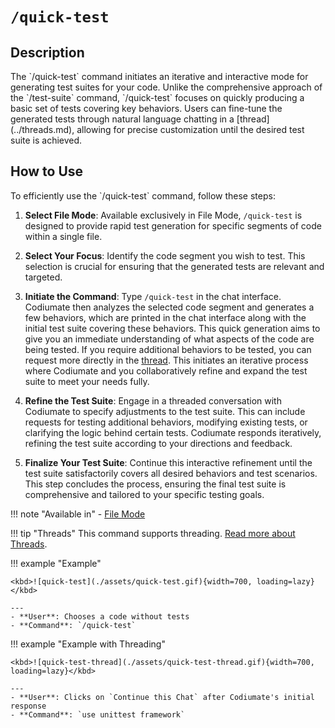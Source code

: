 # `/quick-test`

<h2>Description</h2>
The `/quick-test` command initiates an iterative and interactive mode for generating test suites for your code. Unlike the comprehensive approach of the `/test-suite` command, `/quick-test` focuses on quickly producing a basic set of tests covering key behaviors. Users can fine-tune the generated tests through natural language chatting in a [thread](../threads.md), allowing for precise customization until the desired test suite is achieved.

<h2>How to Use</h2>
To efficiently use the `/quick-test` command, follow these steps:

1. **Select File Mode**: Available exclusively in File Mode, `/quick-test` is designed to provide rapid test generation for specific segments of code within a single file.

2. **Select Your Focus**: Identify the code segment you wish to test. This selection is crucial for ensuring that the generated tests are relevant and targeted.

3. **Initiate the Command**: Type `/quick-test` in the chat interface. Codiumate then analyzes the selected code segment and generates a few behaviors, which are printed in the chat interface along with the initial test suite covering these behaviors. This quick generation aims to give you an immediate understanding of what aspects of the code are being tested. If you require additional behaviors to be tested, you can request more directly in the [thread](../threads.md). This initiates an iterative process where Codiumate and you collaboratively refine and expand the test suite to meet your needs fully.

4. **Refine the Test Suite**: Engage in a threaded conversation with Codiumate to specify adjustments to the test suite. This can include requests for testing additional behaviors, modifying existing tests, or clarifying the logic behind certain tests. Codiumate responds iteratively, refining the test suite according to your directions and feedback.

5. **Finalize Your Test Suite**: Continue this interactive refinement until the test suite satisfactorily covers all desired behaviors and test scenarios. This step concludes the process, ensuring the final test suite is comprehensive and tailored to your specific testing goals.


!!! note "Available in"
    - [File Mode](../modes/file-mode.md)

!!! tip "Threads"
    This command supports threading. [Read more about Threads](../threads.md).

!!! example "Example"

    <kbd>![quick-test](./assets/quick-test.gif){width=700, loading=lazy}</kbd>

    ---
    - **User**: Chooses a code without tests
    - **Command**: `/quick-test`
    
        

!!! example "Example with Threading"

    <kbd>![quick-test-thread](./assets/quick-test-thread.gif){width=700, loading=lazy}</kbd>

    ---
    - **User**: Clicks on `Continue this Chat` after Codiumate's initial response
    - **Command**: `use unittest framework`
    
        